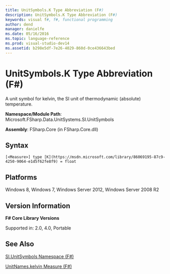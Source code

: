 ```yaml
---
title: UnitSymbols.K Type Abbreviation (F#)
description: UnitSymbols.K Type Abbreviation (F#)
keywords: visual f#, f#, functional programming
author: dend
manager: danielfe
ms.date: 05/16/2016
ms.topic: language-reference
ms.prod: visual-studio-dev14
ms.assetid: b298e5df-7e26-4029-860d-0ce436643bed 
---
```


# UnitSymbols.K Type Abbreviation (F#)

A unit symbol for kelvin, the SI unit of thermodynamic (absolute) temperature.

**Namespace/Module Path**: Microsoft.FSharp.Data.UnitSystems.SI.UnitSymbols

**Assembly**: FSharp.Core (in FSharp.Core.dll)


## Syntax

```
[<Measure>] type [K](https://msdn.microsoft.com/library/86069195-87c9-4250-9064-e1d5f62fe8f9) = float
```

## Platforms
Windows 8, Windows 7, Windows Server 2012, Windows Server 2008 R2


## Version Information
**F# Core Library Versions**

Supported in: 2.0, 4.0, Portable




## See Also
[SI.UnitSymbols Namespace &#40;F&#35;&#41;](SI.UnitSymbols-Namespace-%5BFSharp%5D.md)

[UnitNames.kelvin Measure &#40;F&#35;&#41;](UnitNames.kelvin-Measure-%5BFSharp%5D.md)

